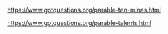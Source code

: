 https://www.gotquestions.org/parable-ten-minas.html

https://www.gotquestions.org/parable-talents.html